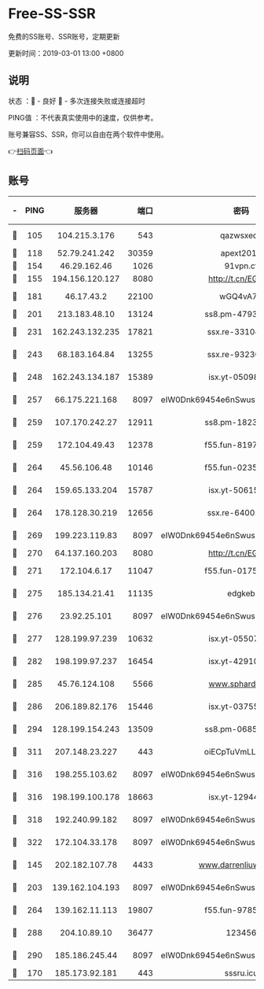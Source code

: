 # Free-SS-SSR

免费的SS账号、SSR账号，定期更新

更新时间：2019-03-01 13:00 +0800

## 说明

状态     ：🙂 - 良好 🙁 - 多次连接失败或连接超时

PING值   ：不代表真实使用中的速度，仅供参考。

账号兼容SS、SSR，你可以自由在两个软件中使用。

👉[扫码页面](https://liesauer.github.io/free-ss-ssr.github.io/)👈

## 账号

|-|PING|服务器|端口|密码|加密方式|区域|
|:----:|:----:|:-----:|-----:|:----:|:----:|:----:|
|🙂|105|104.215.3.176|543|qazwsxedc|aes-256-gcm|JP|
|🙂|118|52.79.241.242|30359|apext2019|chacha20|KR|
|🙂|154|46.29.162.46|1026|91vpn.cf|rc4-md5|RU|
|🙂|155|194.156.120.127|8080|http://t.cn/EGJIyrl|rc4-md5|RU|
|🙂|181|46.17.43.2|22100|wGQ4vA7D|aes-256-gcm|RU|
|🙂|201|213.183.48.10|13124|ss8.pm-47930159|rc4-md5|RU|
|🙂|231|162.243.132.235|17821|ssx.re-33104069|aes-256-cfb|US|
|🙂|243|68.183.164.84|13255|ssx.re-93230517|aes-256-cfb|US|
|🙂|248|162.243.134.187|15389|isx.yt-05098936|aes-256-cfb|US|
|🙂|257|66.175.221.168|8097|eIW0Dnk69454e6nSwuspv9DmS201tQ0D|aes-256-cfb|US|
|🙂|259|107.170.242.27|12911|ss8.pm-18239043|aes-256-cfb|US|
|🙂|259|172.104.49.43|12378|f55.fun-81974133|aes-256-cfb|SG|
|🙂|264|45.56.106.48|10146|f55.fun-02359224|aes-256-cfb|US|
|🙂|264|159.65.133.204|15787|isx.yt-50615050|aes-256-cfb|SG|
|🙂|264|178.128.30.219|12656|ssx.re-64001982|aes-256-cfb|SG|
|🙂|269|199.223.119.83|8097|eIW0Dnk69454e6nSwuspv9DmS201tQ0D|aes-256-cfb|US|
|🙂|270|64.137.160.203|8080|http://t.cn/EGJIyrl|rc4-md5|CA|
|🙂|271|172.104.6.17|11047|f55.fun-01756679|aes-256-cfb|US|
|🙂|275|185.134.21.41|11135|edgkeb|aes-256-cfb|GB|
|🙂|276|23.92.25.101|8097|eIW0Dnk69454e6nSwuspv9DmS201tQ0D|aes-256-cfb|US|
|🙂|277|128.199.97.239|10632|isx.yt-05507279|aes-256-cfb|SG|
|🙂|282|198.199.97.237|16454|isx.yt-42910479|aes-256-cfb|US|
|🙂|285|45.76.124.108|5566|www.sphard.com|aes-256-cfb|AU|
|🙂|286|206.189.82.176|15446|isx.yt-03755202|aes-256-cfb|SG|
|🙂|294|128.199.154.243|13509|ss8.pm-06850813|aes-256-cfb|SG|
|🙂|311|207.148.23.227|443|oiECpTuVmLLxk4Ts|aes-256-cfb|US|
|🙂|316|198.255.103.62|8097|eIW0Dnk69454e6nSwuspv9DmS201tQ0D|aes-256-cfb|US|
|🙂|316|198.199.100.178|18663|isx.yt-12944812|aes-256-cfb|US|
|🙂|318|192.240.99.182|8097|eIW0Dnk69454e6nSwuspv9DmS201tQ0D|aes-256-cfb|US|
|🙂|322|172.104.33.178|8097|eIW0Dnk69454e6nSwuspv9DmS201tQ0D|aes-256-cfb|SG|
|🙂|145|202.182.107.78|4433|www.darrenliuwei.com|aes-256-cfb|JP|
|🙂|203|139.162.104.193|8097|eIW0Dnk69454e6nSwuspv9DmS201tQ0D|aes-256-cfb|JP|
|🙂|264|139.162.11.113|19807|f55.fun-97859727|aes-256-cfb|SG|
|🙂|288|204.10.89.10|36477|123456|aes-256-cfb|US|
|🙂|290|185.186.245.44|8097|eIW0Dnk69454e6nSwuspv9DmS201tQ0D|aes-256-cfb|NL|
|🙁|170|185.173.92.181|443|sssru.icu|rc4-md5|RU|
